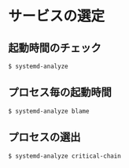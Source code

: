 # サービスの選定
## 起動時間のチェック
```
$ systemd-analyze
```
## プロセス毎の起動時間
```
$ systemd-analyze blame
```
## プロセスの選出
```
$ systemd-analyze critical-chain
```
